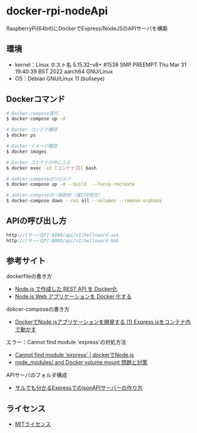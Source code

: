 # docker-rpi-nodeApi
RaspberryPi(64bit)にDockerでExpress/NodeJSのAPIサーバを構築

## 環境
- kernel：Linux ホスト名 5.15.32-v8+ #1538 SMP PREEMPT Thu Mar 31 19:40:39 BST 2022 aarch64 GNU/Linux
- OS：Debian GNU/Linux 11 (bullseye)

## Dockerコマンド
```bash
# Docker-compose実行
$ docker-compose up -d

# Docker コンテナ確認
$ docker ps

# Docker イメージ確認
$ docker images

# Docker コンテナの中に入る
$ docker exec -it [コンテナID] bash

# dokcer-composeのリビルド
$ docker-compose up -d --build  --force-recreate

# dokcer-composeの一括削除（滅びの呪文）
$ docker-compose down --rmi all --volumes --remove-orphans
```
## APIの呼び出し方
```js
http://[サーバIP]:8080/api/v1/helloword-aaa
http://[サーバIP]:8080/api/v1/helloword-bbb
```

## 参考サイト
dockerfileの書き方
- [Node.js で作成した REST API を Docker化](https://tech-blog.s-yoshiki.com/entry/249)
- [Node.js Web アプリケーションを Docker 化する](https://nodejs.org/ja/docs/guides/nodejs-docker-webapp/)

dokcer-composeの書き方
- [DockerでNode.jsアプリケーションを開発する (1) Express.jsをコンテナ内で動かす]( https://ishida-it.com/blog/post/2019-11-21-docker-nodejs/)

エラー：Cannot find module 'express'の対処方法
- [Cannot find module 'express' | dockerでNode.js](https://qiita.com/nikoro/items/13d08056063f334df911)
- [node_modules/ and Docker volume mount 問題と対策](https://castaneai.hatenablog.com/entry/2019/01/29/151257)

APIサーバのフォルダ構成
- [サルでも分かるExpressでのjsonAPIサーバーの作り方](https://qiita.com/ngmr_mo/items/73cc7160d002a4989416)

## ライセンス
- [MITライセンス](https://licenses.opensource.jp/MIT/MIT.html)
